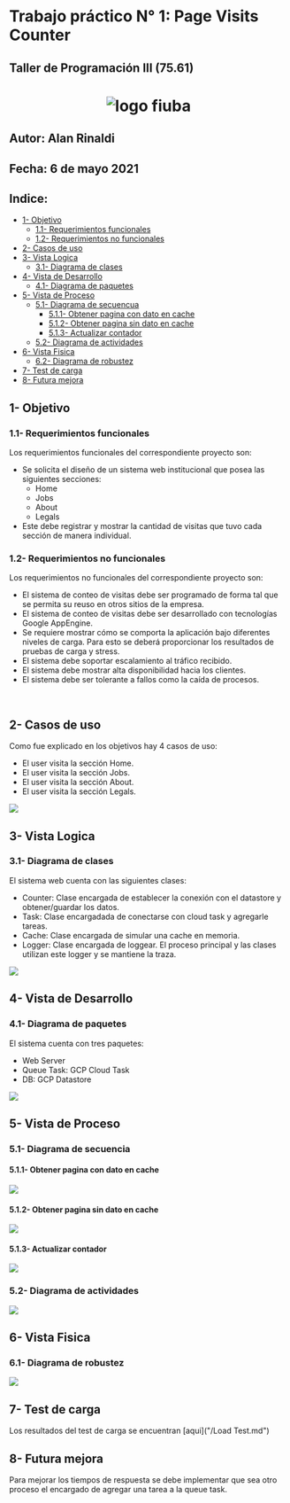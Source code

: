 # Trabajo práctico N° 1: Page Visits Counter
## Taller de Programación III (75.61)

<h1 align="center">
  <img src="./images/logofiuba.jpg" alt="logo fiuba">
</h1>

## Autor: Alan Rinaldi
## Fecha: 6 de mayo 2021




## Indice:

   - [1- Objetivo](#1--objetivo)
      - [1.1- Requerimientos funcionales](#11--requerimientos-funcionales)
      - [1.2- Requerimientos no funcionales](#11--requerimientos-no-funcionales)
   - [2- Casos de uso](#2--casos-de-uso)
   - [3- Vista Logica](#3--vista-logica)
        - [3.1- Diagrama de clases](#3.1--diagrama-de-clases)
   - [4- Vista de Desarrollo](#4--vista-de-desarrollo)
        - [4.1- Diagrama de paquetes](#4.1--diagrama-de-paquetes)
   - [5- Vista de Proceso](#5--vista-de-proceso)
        - [5.1- Diagrama de secuencua](#5.1--diagrama-de-secuencia)
            - [5.1.1- Obtener pagina con dato en cache](#5.1.2--obtener-pagina-con-dato-en-cache)
            - [5.1.2- Obtener pagina sin dato en cache](#5.1.2--obtener-pagina-sin-dato-en-cache)
            - [5.1.3- Actualizar contador](#5.1.3--actualizar-contador)
        - [5.2- Diagrama de actividades](#5.2--diagrama-de-actividades)
   - [6- Vista Fisica](#6--vista-fisica)
        - [6.2- Diagrama de robustez](#6.2--diagrama-de-robustez)
   - [7- Test de carga](#7--test-de-carga)
   - [8- Futura mejora](#8--futura-mejora)


## 1- Objetivo

### 1.1- Requerimientos funcionales

Los requerimientos funcionales del correspondiente proyecto son:
* Se solicita el diseño de un sistema web institucional que posea las siguientes secciones:
    * Home
    * Jobs
    * About
    * Legals
* Este debe registrar y mostrar la cantidad de visitas que tuvo cada sección de manera individual.

### 1.2- Requerimientos no funcionales

Los requerimientos no funcionales del correspondiente proyecto son:
* El sistema de conteo de visitas debe ser programado de forma tal que se permita su reuso en otros sitios de la empresa.
* El sistema de conteo de visitas debe ser desarrollado con tecnologías Google AppEngine.
* Se requiere mostrar cómo se comporta la aplicación bajo diferentes niveles de carga. Para esto se deberá proporcionar los resultados de pruebas de carga y stress.
* El sistema debe soportar escalamiento al tráfico recibido.
* El sistema debe mostrar alta disponibilidad hacia los clientes.
* El sistema debe ser tolerante a fallos como la caída de procesos.

&nbsp;

## 2- Casos de uso

Como fue explicado en los objetivos hay 4 casos de uso:
* El user visita la sección Home.
* El user visita la sección Jobs.
* El user visita la sección About.
* El user visita la sección Legals.

<img src="/images/casosdeuso.jpg">

## 3- Vista Logica

### 3.1- Diagrama de clases

El sistema web cuenta con las siguientes clases:
* Counter: Clase encargada de establecer la conexión con el datastore y obtener/guardar los datos.
* Task: Clase encargadada de conectarse con cloud task y agregarle tareas.
* Cache: Clase encargada de simular una cache en memoria.
* Logger: Clase encargada de loggear. El proceso principal y las clases utilizan este logger y se mantiene la traza.

<img src="/images/clases.jpg">

## 4- Vista de Desarrollo

### 4.1- Diagrama de paquetes

El sistema cuenta con tres paquetes:
* Web Server
* Queue Task: GCP Cloud Task
* DB: GCP Datastore

<img src="/images/paquetes.jpg">

## 5- Vista de Proceso

### 5.1- Diagrama de secuencia

#### 5.1.1- Obtener pagina con dato en cache

<img src="/images/secuenciaconcache.jpg">

#### 5.1.2- Obtener pagina sin dato en cache

<img src="/images/secuenciasincache.jpg">

#### 5.1.3- Actualizar contador

<img src="/images/secuenciaupdate.jpg">

### 5.2- Diagrama de actividades

<img src="/images/actividades.jpg">

## 6- Vista Fisica

### 6.1- Diagrama de robustez

<img src="/images/robustez.jpg">

## 7- Test de carga

Los resultados del test de carga se encuentran [aqui]("/Load Test.md")

## 8- Futura mejora

Para mejorar los tiempos de respuesta se debe implementar que sea otro proceso el encargado de agregar una tarea a la queue task.
